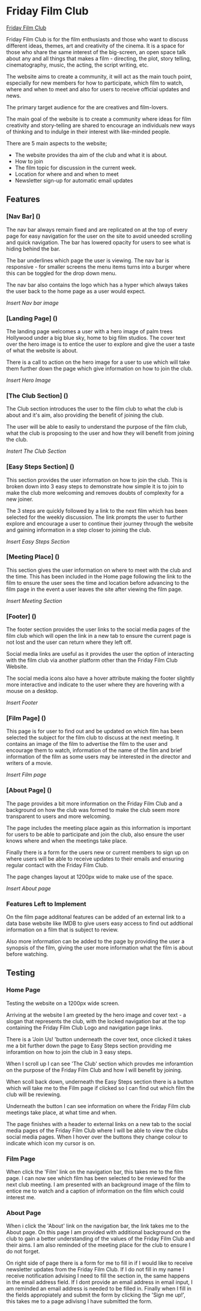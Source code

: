 # Friday Film Club

[Friday Film Club](https://stringermus.github.io/friday-film-club)

Friday Film Club is for the film enthusiasts and those who want to discuss different ideas, themes, art and creativity of the cinema. It is a space for those who share the same interest of the big-screen, an open space talk about any and all things that makes a film - directing, the plot, story telling, cinematography, music, the acting, the script writing, etc.

The website aims to create a community, it will act as the main touch point, especially for new members for how to participate, which film to watch, where and when to meet and also for users to receive official updates and news.

The primary target audience for the are creatives and film-lovers.

The main goal of the website is to create a community where ideas for film creativity and story-telling are shared to encourage an individuals new ways of thinking and to indulge in their interest with like-minded people.

There are 5 main aspects to the website;
- The website provides tha aim of the club and what it is about.
- How to join
- The film topic for discussion in the current week.
- Location for where and and when to meet
- Newsletter sign-up for automatic email updates

## Features
### [Nav Bar] ()
The nav bar always remain fixed and are replicated on at the top of every page for easy navigation for the user on the site to avoid uneeded scrolling and quick navigation. The bar has lowered opacity for users to see what is hiding behind the bar.

The bar underlines which page the user is viewing. The nav bar is responsive - for smaller screens the menu items turns into a burger where this can be toggled for the drop down menu.

The nav bar also contains the logo which has a hyper which always takes the user back to the home page as a user would expect.

_Insert Nav bar image_

### [Landing Page] ()
The landing page welcomes a user with a hero image of palm trees Hollywood under a big blue sky, home to big film studios. The cover text over the hero image is to entice the user to explore and give the user a taste of what the website is about.

There is a call to action on the hero image for a user to use which will take them further down the page which give information on how to join the club.

_Insert Hero Image_

### [The Club Section] ()
The Club section introduces the user to the film club to what the club is about and it's aim, also providing the benefit of joining the club.

The user will be able to easily to understand the purpose of the film club, what the club is proposing to the user and how they will benefit from joining the club.

_Instert The Club Section_

### [Easy Steps Section] ()
This section provides the user information on how to join the club. This is broken down into 3 easy steps to demonstrate how simple it is to join to make the club more welcoming and removes doubts of complexity for a new joiner.

The 3 steps are quickly followed by a link to the next film which has been selected for the weekly discussion. The link prompts the user to further explore and encourage a user to continue their journey through the website and gaining information in a step closer to joining the club.

_Insert Easy Steps Section_

### [Meeting Place] ()
This section gives the user information on where to meet with the club and the time. This has been included in the Home page following the link to the film to ensure the user sees the time and location before advancing to the film page in the event a user leaves the site after viewing the film page.

_Insert Meeting Section_

### [Footer] ()
The footer section provides the user links to the social media pages of the film club which will open the link in a new tab to ensure the current page is not lost and the user can return where they left off.

Social media links are useful as it provides the user the option of interacting with the film club via another platform other than the Friday Film Club Website.

The social media icons also have a hover attribute making the footer slightly more interactive and indicate to the user where they are hovering with a mouse on a desktop.

_Insert Footer_

### [Film Page] ()
This page is for user to find out and be updated on which film has been selected the subject for the film club to discuss at the next meeting. It contains an image of the film to advertise the film to the user and encourage them to watch, information of the name of the film and brief information of the film as some users may be interested in the director and writers of a movie.

_Insert Film page_

### [About Page] ()
The page provides a bit more information on the Friday Film Club and a background on how the club was formed to make the club seem more transparent to users and more welcoming.

The page includes the meeting place again as this information is important for users to be able to participate and join the club, also ensure the user knows where and when the meetings take place.

Finally there is a form for the users new or current members to sign up on where users will be able to receive updates to their emails and ensuring regular contact with the Friday Film Club.

The page changes layout at 1200px wide to make use of the space.

_Insert About page_

### Features Left to Implement
On the film page additonal features can be added of an external link to a data base website like IMDB to give users easy access to find out addtional information on a film that is subject to review.

Also more information can be added to the page by providing the user a synopsis of the film, giving the user more information what the film is about before watching.

## Testing
### Home Page
Testing the website on a 1200px wide screen.

Arriving at the website I am greeted by the hero image and cover text - a slogan that represents the club, with the locked navigation bar at the top containing the Friday Film Club Logo and navigation page links.

There is a 'Join Us! 'button underneath the cover text, once clicked it takes me a bit further down the page to Easy Steps section providing me inforamtion on how to join the club in 3 easy steps.

When I scroll up I can see 'The Club' section which provdes me inforamtion on the purpose of the Friday Film Club and how I will benefit by joining.

When scoll back down, underneath the Easy Steps section there is a button which will take me to the Film page if clicked so I can find out which film the club will be reviewing.

Underneath the button I can see information on where the Friday Film club meetings take place, at what time and when.

The page finishes with a header to external links on a new tab to the social media pages of the Friday Film Club where I will be able to view the clubs social media pages. When I hover over the buttons they change colour to indicate which icon my cursor is on.

### Film Page
When click the 'Film' link on the navigation bar, this takes me to the film page. I can now see which film has been selected to be reviewed for the next club meeting. I am presented with an background image of the film to entice me to watch and a caption of information on the film which could interest me.

### About Page
When i click the 'About' link on the navigation bar, the link takes me to the About page. On this page I am provided with additional background on the club to gain a better understanding of the values of the Friday Film Club and their aims. I am also reminded of the meeting place for the club to ensure I do not forget.

On right side of page there is a form for me to fill in if I would like to receive newsletter updates from the Friday Film Club. If I do not fill in my name I receive notification advising I need to fill the section in, the same happens in the email address field. If I dont provide an email address in email input, I am reminded an email address is needed to be filled in. Finally when I fill in the fields appropiately and submit the form by clicking the 'Sign me up!', this takes me to a page adivisng I have submitted the form.
